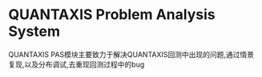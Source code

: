 # QUANTAXIS Problem Analysis System

QUANTAXIS PAS模块主要致力于解决QUANTAXIS回测中出现的问题,通过情景复现,以及分布调试,去重现回测过程中的bug
